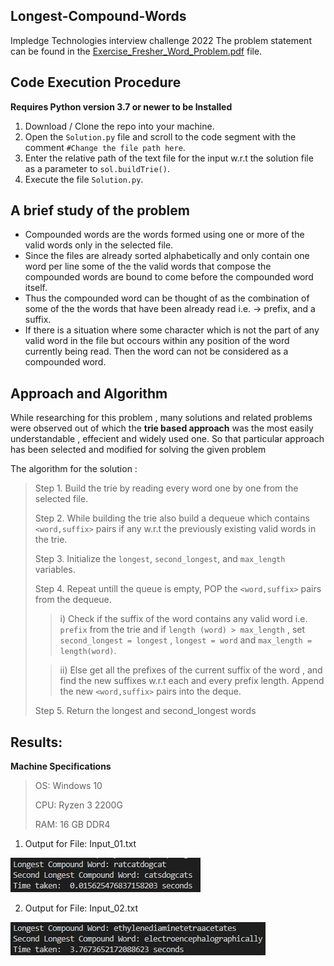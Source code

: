 ## Longest-Compound-Words
Impledge Technologies interview challenge 2022
The problem statement can be found in the [Exercise_Fresher_Word_Problem.pdf](https://github.com/SoumadipDey/Longest-Compound-Words/blob/main/Exercise_Fresher_Word_Problem.pdf "Exercise_Fresher_Word_Problem.pdf") file.

## Code Execution Procedure
**Requires Python version 3.7 or newer to be Installed**

 1. Download / Clone the repo into your machine.
 2. Open the `Solution.py` file and scroll to the code segment with the comment 
 `#Change the file path here`.
 3. Enter the relative path of the text file for the input w.r.t the solution file as a parameter to `sol.buildTrie()`.
 4. Execute the file `Solution.py`.


## A brief study of the problem

 - Compounded words are the words formed using one or more of the valid words only in the selected file. 
 - Since the files are already sorted alphabetically and only contain one word per line some of the the valid words that compose the compounded words are bound to come before the compounded word itself.
 - Thus the compounded word can be thought of as the combination of some of the the words that have been already read i.e. -> prefix, and a suffix.
 - If there is a situation where some character which is not the part of any valid word in the file but occours within any position of the word currently being read. Then the word can not be considered as a compounded word.

## Approach and Algorithm

While researching for this problem , many solutions and related problems were observed out of which the **trie based approach** was the most easily understandable , effecient and widely used one. So that particular approach has been selected and modified for solving the given problem

The algorithm for the solution :
> Step 1. Build the trie by reading every word one by one from the selected file.
> 
>  Step 2. While building the trie also build a dequeue which contains `<word,suffix>` pairs if any w.r.t the previously existing valid words in the trie.
>  
> Step 3. Initialize the `longest`, `second_longest`, and `max_length` variables.
>
> Step 4. Repeat untill the queue is empty, POP the `<word,suffix>` pairs from the dequeue.
> 
> > i) Check if the suffix of the word contains any valid word i.e. `prefix` from the trie and if `length (word) > max_length` , set 
> `second_longest = longest` , 
> `longest = word` and 
> `max_length = length(word)`.
> 
> >ii) Else get all the prefixes of the current suffix of the word , and find the new suffixes w.r.t each and every prefix length. Append the new `<word,suffix>` pairs into the deque. 
> 
> Step 5. Return the longest and second_longest words

## Results:

**Machine Specifications**
>
> OS: Windows 10 
>
> CPU: Ryzen 3 2200G
>
> RAM: 16 GB DDR4
>

1) Output  for File: Input_01.txt


![Output  for File: Input_01.txt](/Output_1.png)

2) Output  for File: Input_02.txt


![Output  for File: Input_02.txt](/Output_2.png)
